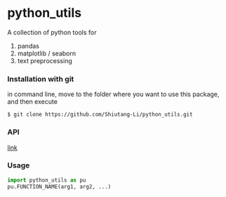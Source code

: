 # python_utils
A collection of python tools for

1. pandas  
2. matplotlib / seaborn
3. text preprocessing  

### Installation with git

in command line, move to the folder where you want to use this package, and then execute
```
$ git clone https://github.com/Shiutang-Li/python_utils.git
```

### API

[link](https://github.com/Shiutang-Li/python_utils/blob/master/doc/api_index.md)

### Usage

```python
import python_utils as pu
pu.FUNCTION_NAME(arg1, arg2, ...)
```
